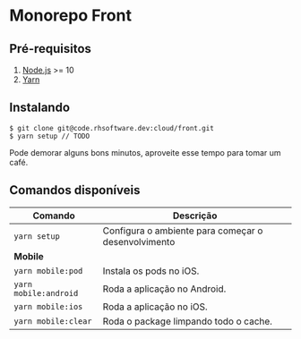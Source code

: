 # Monorepo Front

## Pré-requisitos

1. [Node.js](https://nodejs.org/en/) >= 10
2. [Yarn](https://yarnpkg.com/lang/en/)

## Instalando

```
$ git clone git@code.rhsoftware.dev:cloud/front.git
$ yarn setup // TODO
```

Pode demorar alguns bons minutos, aproveite esse tempo para tomar um café.

## Comandos disponíveis

| Comando               | Descrição                                           |
| --------------------- | --------------------------------------------------- |
| `yarn setup`          | Configura o ambiente para começar o desenvolvimento |
| **Mobile**            |
| `yarn mobile:pod`     | Instala os pods no iOS.                             |
| `yarn mobile:android` | Roda a aplicação no Android.                        |
| `yarn mobile:ios`     | Roda a aplicação no iOS.                            |
| `yarn mobile:clear`   | Roda o package limpando todo o cache.               |
